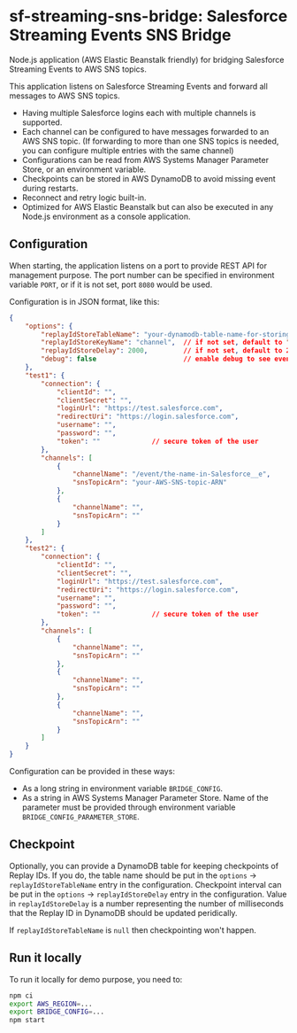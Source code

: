 # sf-streaming-sns-bridge: Salesforce Streaming Events SNS Bridge

Node.js application (AWS Elastic Beanstalk friendly) for
bridging Salesforce Streaming Events to AWS SNS topics.

This application listens on Salesforce Streaming Events and forward all
messages to AWS SNS topics.

* Having multiple Salesforce logins each with multiple channels is supported.
* Each channel can be configured to have messages forwarded to an AWS SNS topic.
  (If forwarding to more than one SNS topics is needed, you can configure multiple entries with the same channel)
* Configurations can be read from AWS Systems Manager Parameter Store, or an environment variable.
* Checkpoints can be stored in AWS DynamoDB to avoid missing event during restarts.
* Reconnect and retry logic built-in.
* Optimized for AWS Elastic Beanstalk but can also be executed in any Node.js environment as a console application.

## Configuration

When starting, the application listens on a port to provide REST API for management purpose.
The port number can be specified in environment variable `PORT`, or if it is not set, port `8080` would be used.

Configuration is in JSON format, like this:

```json
{
    "options": {
        "replayIdStoreTableName": "your-dynamodb-table-name-for-storing-replay-id-checkpoint",
        "replayIdStoreKeyName": "channel",  // if not set, default to "channel"
        "replayIdStoreDelay": 2000,         // if not set, default to 2000
        "debug": false                      // enable debug to see events logged to console
    },
    "test1": {
        "connection": {
            "clientId": "",
            "clientSecret": "",
            "loginUrl": "https://test.salesforce.com",
            "redirectUri": "https://login.salesforce.com",
            "username": "",
            "password": "",
            "token": ""             // secure token of the user
        },
        "channels": [
            {
                "channelName": "/event/the-name-in-Salesforce__e",
                "snsTopicArn": "your-AWS-SNS-topic-ARN"
            },
            {
                "channelName": "",
                "snsTopicArn": ""
            }
        ]
    },
    "test2": {
        "connection": {
            "clientId": "",
            "clientSecret": "",
            "loginUrl": "https://test.salesforce.com",
            "redirectUri": "https://login.salesforce.com",
            "username": "",
            "password": "",
            "token": ""             // secure token of the user
        },
        "channels": [
            {
                "channelName": "",
                "snsTopicArn": ""
            },
            {
                "channelName": "",
                "snsTopicArn": ""
            },
            {
                "channelName": "",
                "snsTopicArn": ""
            }
        ]
    }
}
```

Configuration can be provided in these ways:

* As a long string in environment variable `BRIDGE_CONFIG`.
* As a string in AWS Systems Manager Parameter Store.
  Name of the parameter must be provided through environment variable `BRIDGE_CONFIG_PARAMETER_STORE`.

## Checkpoint

Optionally, you can provide a DynamoDB table for keeping checkpoints of Replay IDs.
If you do, the table name should be put in the `options` -> `replayIdStoreTableName` entry in the configuration.
Checkpoint interval can be put in the `options` -> `replayIdStoreDelay` entry in the configuration.
Value in `replayIdStoreDelay` is a number representing the number of milliseconds that the Replay ID
in DynamoDB should be updated peridically.

If `replayIdStoreTableName` is `null` then checkpointing won't happen.

## Run it locally

To run it locally for demo purpose, you need to:

```bash
npm ci
export AWS_REGION=...
export BRIDGE_CONFIG=...
npm start
```
